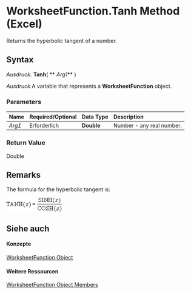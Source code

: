 
# WorksheetFunction.Tanh Method (Excel)

Returns the hyperbolic tangent of a number.


## Syntax

 _Ausdruck_. **Tanh**( ** _Arg1_** )

 _Ausdruck_ A variable that represents a **WorksheetFunction** object.


### Parameters



|**Name**|**Required/Optional**|**Data Type**|**Description**|
|:-----|:-----|:-----|:-----|
| _Arg1_|Erforderlich|**Double**|Number - any real number.|

### Return Value

Double


## Remarks

The formula for the hyperbolic tangent is: 


![WorksheetFunction Tanh](images/awftanh_ZA06051254.jpg)




## Siehe auch


#### Konzepte


[WorksheetFunction Object](7b1d5639-363d-632c-2cf0-2232562646b6.md)
#### Weitere Ressourcen


[WorksheetFunction Object Members](http://msdn.microsoft.com/library/6811ca87-4b53-0bff-88c9-30bf7497879a%28Office.15%29.aspx)